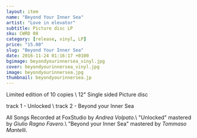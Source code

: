 ```yaml
---
layout: item
name: "Beyond Your Inner Sea"
artist: "Love in elevator"
subtitle: Picture disc LP
sku: CWRD 08
category: [release, vinyl, LP]
price: "15.00"
slug: "Beyond Your Inner Sea"
date: 2016-11-24 01:16:17 +0100
bgimage: beyondyourinnersea_vinyl.jpg
cover: beyondyourinnersea_vinyl.jpg
image: beyondyourinnersea.jpg
thumbnail: beyondyourinnersea.jp
---
```


Limited edition of 10 copies \\
12" Single sided Picture disc

track 1 - Unlocked \\
track 2 - Beyond your Inner Sea

All Songs Recorded at FoxStudio by _Andrea Volpato_.\\
"Unlocked" mastered by _Giulio Ragno Favero_.\\
"Beyond your Inner Sea" mastered by _Tommaso Mantelli_.